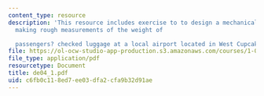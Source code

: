 ```yaml
---
content_type: resource
description: 'This resource includes exercise to to design a mechanical scale for
  making rough measurements of the weight of

  passengers? checked luggage at a local airport located in West Cupcake, Nevada.'
file: https://ol-ocw-studio-app-production.s3.amazonaws.com/courses/1-050-solid-mechanics-fall-2004/c6fb0c118ed7ee03dfa2cfa9b32d91ae_de04_1.pdf
file_type: application/pdf
resourcetype: Document
title: de04_1.pdf
uid: c6fb0c11-8ed7-ee03-dfa2-cfa9b32d91ae
---
```

